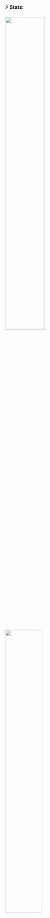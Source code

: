 ### ⚡ Stats:
<p>
<img width="51%"  src="https://github.r2v.ch/codewars?user=KubrickRubrik&name=true&top_languages=true&stroke=%23b362ff&theme=nightowl" />
<img width="48.5%"   src="https://github-profile-summary-cards.vercel.app/api/cards/stats?username=KubrickRubrik&theme=nightowl" />
</p>

<img width="199%" height = 300  src="http://github-profile-summary-cards.vercel.app/api/cards/profile-details?username=KubrickRubrik&theme=nightowl" />

[![Typing SVG](https://readme-typing-svg.herokuapp.com?color=%2336BCF7&lines=Flutter+/+Dart+development)](https://git.io/typing-svg)

![Flutter](https://img.shields.io/badge/Flutter-%2302569B.svg?style=for-the-badge&logo=Flutter&logoColor=white)
![Dart](https://img.shields.io/badge/dart-%230175C2.svg?style=for-the-badge&logo=dart&logoColor=white)
![GraphQL](https://img.shields.io/badge/-GraphQL-E10098?style=for-the-badge&logo=graphql&logoColor=white)
![PHP](https://img.shields.io/badge/php-%23777BB4.svg?style=for-the-badge&logo=php&logoColor=white)
![Microsoft](https://img.shields.io/badge/Microsoft-0078D4?style=for-the-badge&logo=microsoft&logoColor=white)
![Android](https://img.shields.io/badge/Android-3DDC84?style=for-the-badge&logo=android&logoColor=white)
![Play Store](https://img.shields.io/badge/Google_Play-414141?style=for-the-badge&logo=google-play&logoColor=white)
![Git](https://img.shields.io/badge/git-%23F05033.svg?style=for-the-badge&logo=git&logoColor=white)
![GitHub](https://img.shields.io/badge/github-%23121011.svg?style=for-the-badge&logo=github&logoColor=white)
<!--  
![HTML5](https://img.shields.io/badge/html5-%23E34F26.svg?style=for-the-badge&logo=html5&logoColor=white)
![CSS3](https://img.shields.io/badge/css3-%231572B6.svg?style=for-the-badge&logo=css3&logoColor=white) -->
<!-- 	![Huawei](https://img.shields.io/badge/Huawei-%23FF0000.svg?style=for-the-badge&logo=huawei&logoColor=white) -->


<!-- Here are some ideas to get you started:

- 🔭 I’m currently working on ...
- 🌱 I’m currently learning ...
- 👯 I’m looking to collaborate on ...
- 🤔 I’m looking for help with ...
- 💬 Ask me about ...
- 📫 How to reach me: ...
- 😄 Pronouns: ...
-  Fun fact: ...
 -->
